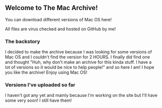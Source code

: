 ## Welcome to The Mac Archive!

You can download different versions of Mac OS here!

All files are virus checked and hosted on GitHub by me!

### The backstory

I decided to make the archive because I was looking for some versions of Mac OS and I couldn't find the version for 2 HOURS. I finally did find one and thought "Huh, why don't make an archive for this kinda stuff. I have a lot of versions so it would be nice to help people!" and so here I am! I hope you like the archive! Enjoy using Mac OS!

### Versions I've uploaded so far

I haven't got any yet and mainly because I'm working on the site but I'll have some very soon! I still have them!
